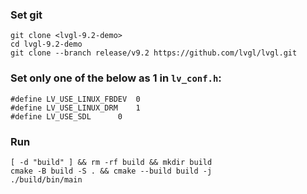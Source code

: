 ### Set git

```
git clone <lvgl-9.2-demo>
cd lvgl-9.2-demo
git clone --branch release/v9.2 https://github.com/lvgl/lvgl.git
```

### Set only one of the below as 1 in `lv_conf.h`:

```
#define LV_USE_LINUX_FBDEV	0
#define LV_USE_LINUX_DRM	1
#define LV_USE_SDL		0
```

### Run

```
[ -d "build" ] && rm -rf build && mkdir build
cmake -B build -S . && cmake --build build -j
./build/bin/main
```
